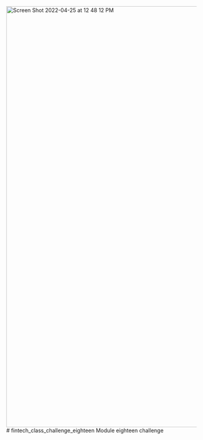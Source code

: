 <img width="1116" alt="Screen Shot 2022-04-25 at 12 48 12 PM" src="https://user-images.githubusercontent.com/93882303/165135766-bef7ef46-b252-43a9-bbf8-acde0ac3cd5a.png">
# fintech_class_challenge_eighteen
Module eighteen challenge
